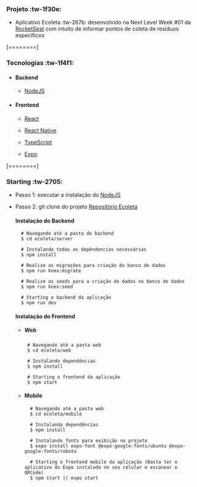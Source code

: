 ### Projeto :tw-1f30e:

- Aplicativo Ecoleta :tw-267b: desenvolvido na Next Level Week #01 da [RocketSeat](https://rocketseat.com.br/ "RocketSeat") com intuito de informar pontos de coleta de resíduos específicos

[========]

### Tecnologias :tw-1f4f1:

- #### Backend
	- [NodeJS](https://nodejs.org/en/ "NodeJS")

- #### Frontend
	- [React](https://pt-br.reactjs.org/ "React") 
	- [React Native](https://reactnative.dev/ "React Native")

	- [TypeScript](https://www.typescriptlang.org/ "TypeScript")
	- [Expo](https://expo.io/ "Expo")


[========]


### Starting :tw-2705:

- Passo 1: executar a instalação do [NodeJS](https://nodejs.org/en/ "NodeJS")
- Passo 2: git clone do projeto [Repositório Ecoleta](https://github.com/rafaelsanzio/Ecoleta.git "repositório ecoleta")

	 #### Instalação do Backend 
	 
		# Navegando até a pasta do backend 
		$ cd ecoleta/server 

		# Instalando todas as depêndencias necessárias
		$ npm install

		# Realize as migrações para criação do banco de dados
		$ npm run knex:migrate

		# Realize os seeds para a criação de dados no banco de dados
		$ npm run knex:seed

		# Starting o backend da aplicação
		$ npm run dev

	#### Instalação do Frontend

    -  ##### Web
		    # Navegando até a pasta web
		    $ cd ecoleta/web

		    # Instalando dependências
		    $ npm install
    
		    # Starting o frontend da aplicação
		    $ npm start
    - #### Mobile
		    # Navegando até a pasta web
		    $ cd ecoleta/mobile

		    # Instalando dependências
		    $ npm install
    
		    # Instalando fonts para exibição no projeto
		    $ expo install expo-font @expo-google-fonts/ubuntu @expo-google-fonts/roboto

		    # Starting o frontend mobile da aplicação (Basta ter o aplicativo do Expo instalado no seu celular e escanear o QRCode)
		    $ npm start || expo start
